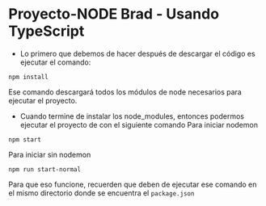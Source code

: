 # Proyecto-NODE Brad - Usando TypeScript

* Lo primero que debemos de hacer después de descargar el código es ejecutar el comando:

```
npm install
```
Ese comando descargará todos los módulos de node necesarios para ejecutar el proyecto.


* Cuando termine de instalar los node_modules, entonces podermos ejecutar el proyecto de con el siguiente comando
Para iniciar nodemon
```
npm start
```
Para iniciar sin nodemon
```
npm run start-normal
```
Para que eso funcione, recuerden que deben de ejecutar ese comando en el mismo directorio donde se encuentra el ```package.json```

